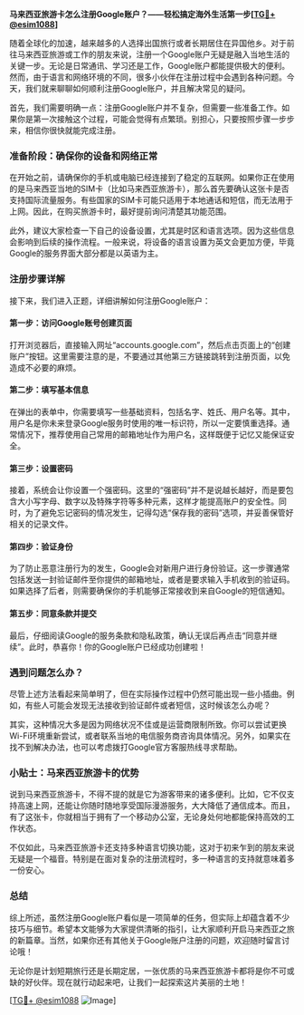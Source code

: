 **马来西亚旅游卡怎么注册Google账户？——轻松搞定海外生活第一步[[TG💪+ @esim1088](https://t.me/s/esim1088)]**

随着全球化的加速，越来越多的人选择出国旅行或者长期居住在异国他乡。对于前往马来西亚旅游或工作的朋友来说，注册一个Google账户无疑是融入当地生活的关键一步。无论是日常通讯、学习还是工作，Google账户都能提供极大的便利。然而，由于语言和网络环境的不同，很多小伙伴在注册过程中会遇到各种问题。今天，我们就来聊聊如何顺利注册Google账户，并且解决常见的疑问。

首先，我们需要明确一点：注册Google账户并不复杂，但需要一些准备工作。如果你是第一次接触这个过程，可能会觉得有点繁琐。别担心，只要按照步骤一步步来，相信你很快就能完成注册。

### 准备阶段：确保你的设备和网络正常

在开始之前，请确保你的手机或电脑已经连接到了稳定的互联网。如果你正在使用的是马来西亚当地的SIM卡（比如马来西亚旅游卡），那么首先要确认这张卡是否支持国际流量服务。有些国家的SIM卡可能只适用于本地通话和短信，而无法用于上网。因此，在购买旅游卡时，最好提前询问清楚其功能范围。

此外，建议大家检查一下自己的设备设置，尤其是时区和语言选项。因为这些信息会影响到后续的操作流程。一般来说，将设备的语言设置为英文会更加方便，毕竟Google的服务界面大部分都是以英语为主。

### 注册步骤详解

接下来，我们进入正题，详细讲解如何注册Google账户：

#### 第一步：访问Google账号创建页面

打开浏览器后，直接输入网址“accounts.google.com”，然后点击页面上的“创建账户”按钮。这里需要注意的是，不要通过其他第三方链接跳转到注册页面，以免造成不必要的麻烦。

#### 第二步：填写基本信息

在弹出的表单中，你需要填写一些基础资料，包括名字、姓氏、用户名等。其中，用户名是你未来登录Google服务时使用的唯一标识符，所以一定要慎重选择。通常情况下，推荐使用自己常用的邮箱地址作为用户名，这样既便于记忆又能保证安全。

#### 第三步：设置密码

接着，系统会让你设置一个强密码。这里的“强密码”并不是说越长越好，而是要包含大小写字母、数字以及特殊字符等多种元素，这样才能提高账户的安全性。同时，为了避免忘记密码的情况发生，记得勾选“保存我的密码”选项，并妥善保管好相关的记录文件。

#### 第四步：验证身份

为了防止恶意注册行为的发生，Google会对新用户进行身份验证。这一步骤通常包括发送一封验证邮件至你提供的邮箱地址，或者是要求输入手机收到的验证码。如果选择了后者，则需要确保你的手机能够正常接收到来自Google的短信通知。

#### 第五步：同意条款并提交

最后，仔细阅读Google的服务条款和隐私政策，确认无误后再点击“同意并继续”。此时，恭喜你！你的Google账户已经成功创建啦！

### 遇到问题怎么办？

尽管上述方法看起来简单明了，但在实际操作过程中仍然可能出现一些小插曲。例如，有些人可能会发现无法接收到验证邮件或者短信，这时候该怎么办呢？

其实，这种情况大多是因为网络状况不佳或是运营商限制所致。你可以尝试更换Wi-Fi环境重新尝试，或者联系当地的电信服务商咨询具体情况。另外，如果实在找不到解决办法，也可以考虑拨打Google官方客服热线寻求帮助。

### 小贴士：马来西亚旅游卡的优势

说到马来西亚旅游卡，不得不提的就是它为游客带来的诸多便利。比如，它不仅支持高速上网，还能让你随时随地享受国际漫游服务，大大降低了通信成本。而且，有了这张卡，你就相当于拥有了一个移动办公室，无论身处何地都能保持高效的工作状态。

不仅如此，马来西亚旅游卡还支持多种语言切换功能，这对于初来乍到的朋友来说无疑是一个福音。特别是在面对复杂的注册流程时，多一种语言的支持就意味着多一份安心。

### 总结

综上所述，虽然注册Google账户看似是一项简单的任务，但实际上却蕴含着不少技巧与细节。希望本文能够为大家提供清晰的指引，让大家顺利开启马来西亚之旅的新篇章。当然，如果你还有其他关于Google账户注册的问题，欢迎随时留言讨论哦！

无论你是计划短期旅行还是长期定居，一张优质的马来西亚旅游卡都将是你不可或缺的好伙伴。现在就行动起来吧，让我们一起探索这片美丽的土地！

[[TG💪+ @esim1088](https://t.me/s/esim1088) ![Image](https://i.postimg.cc/4NQfJmqS/Snipaste-2025-05-13-00-14-12.png)]